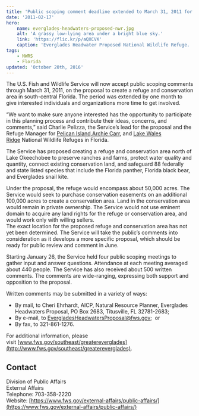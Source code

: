 ```yaml
---
title: 'Public scoping comment deadline extended to March 31, 2011 for the proposed Everglades Headwaters National Wildlife Refuge and Conservation Area'
date: '2011-02-17'
hero:
    name: everglades-headwaters-proposed-nwr.jpg
    alt: 'A grassy low-lying area under a bright blue sky.'
    link: 'https://flic.kr/p/aQXCVK'
    caption: 'Everglades Headwater Proposed National Wildlife Refuge.  Photo by USFWS.'
tags:
    - NWRS
    - Florida
updated: 'October 20th, 2016'
---
```


The U.S. Fish and Wildlife Service will now accept public scoping comments through March 31, 2011, on the proposal to create a refuge and conservation area in south-central Florida. The period was extended by one month to give interested individuals and organizations more time to get involved.

“We want to make sure anyone interested has the opportunity to participate in this planning process and contribute their ideas, concerns, and comments,” said Charlie Pelizza, the Service’s lead for the proposal and the Refuge Manager for [Pelican Island](http://www.fws.gov/pelicanisland/),[Archie Carr](http://www.fws.gov/archiecarr/), and [Lake Wales Ridge](http://www.fws.gov/lakewalesridge/) National Wildlife Refuges in Florida.

The Service has proposed creating a refuge and conservation area north of Lake Okeechobee to preserve ranches and farms, protect water quality and quantity, connect existing conservation land, and safeguard 88 federally and state listed species that include the Florida panther, Florida black bear, and Everglades snail kite.

Under the proposal, the refuge would encompass about 50,000 acres. The Service would seek to purchase conservation easements on an additional 100,000 acres to create a conservation area. Land in the conservation area would remain in private ownership. The Service would not use eminent domain to acquire any land rights for the refuge or conservation area, and would work only with willing sellers.  
The exact location for the proposed refuge and conservation area has not yet been determined. The Service will take the public’s comments into consideration as it develops a more specific proposal, which should be ready for public review and comment in June.

Starting January 26, the Service held four public scoping meetings to gather input and answer questions. Attendance at each meeting averaged about 440 people. The Service has also received about 500 written comments. The comments are wide-ranging, expressing both support and opposition to the proposal.

Written comments may be submitted in a variety of ways:

- By mail, to Cheri Ehrhardt, AICP, Natural Resource Planner, Everglades Headwaters Proposal, PO Box 2683, Titusville, FL 32781-2683;
- By e-mail, to [EvergladesHeadwatersProposal@fws.gov](mailto:EvergladesHeadwatersProposal@fws.gov);  or
- By fax, to 321-861-1276.

For additional information, please visit [www.fws.gov/southeast/greatereverglades](http://www.fws.gov/southeast/greatereverglades).

## Contact

Division of Public Affairs  
External Affairs  
Telephone: 703-358-2220  
Website: [https://www.fws.gov/external-affairs/public-affairs/](https://www.fws.gov/external-affairs/public-affairs/)
